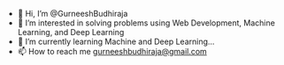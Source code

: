 - 👋 Hi, I’m @GurneeshBudhiraja
- 👀 I’m interested in solving problems using Web Development, Machine Learning, and Deep Learning
- 🌱 I’m currently learning Machine and Deep Learning...
- 📫 How to reach me gurneeshbudhiraja@gmail.com

<!---
GurneeshBudhiraja/GurneeshBudhiraja is a ✨ special ✨ repository because its `README.md` (this file) appears on your GitHub profile.
You can click the Preview link to take a look at your changes.
--->
